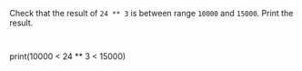 Check that the result of `24 ** 3` is between range `10000` and `15000`. Print the result.

<codeblock language="python" type="exercise" testMode="fixedInput">
<code>

</code>

<solution>
print(10000 < 24 ** 3 < 15000)
</solution>
</codeblock>